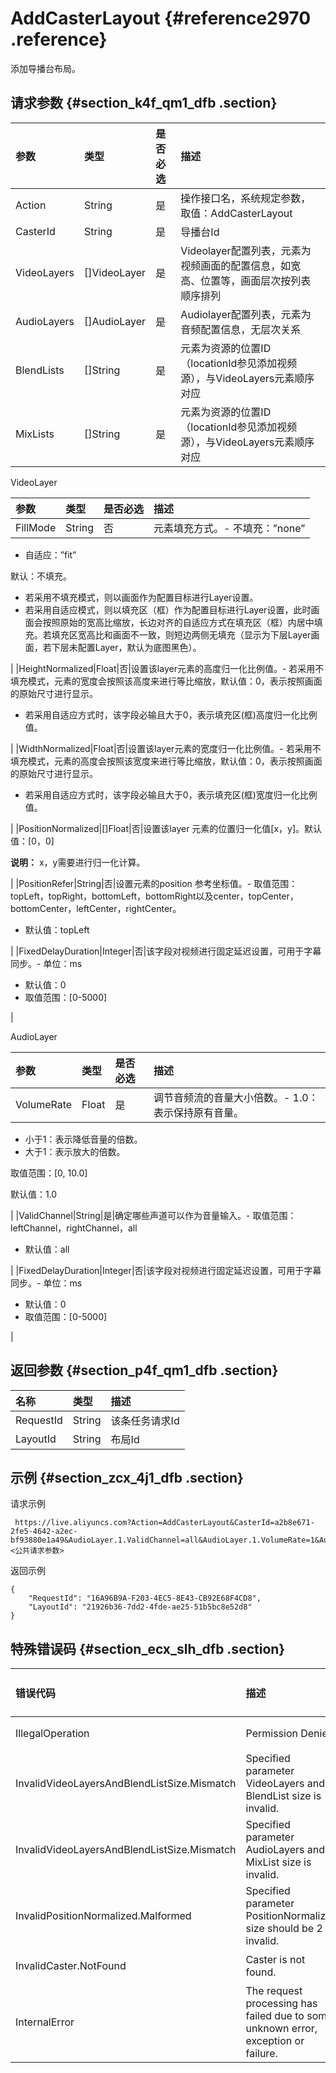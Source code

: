 # AddCasterLayout {#reference2970 .reference}

添加导播台布局。

## 请求参数 {#section_k4f_qm1_dfb .section}

|参数|类型|是否必选|描述|
|:-|:-|:---|:-|
|Action|String|是|操作接口名，系统规定参数，取值：AddCasterLayout|
|CasterId|String|是|导播台Id|
|VideoLayers|\[\]VideoLayer|是|Videolayer配置列表，元素为视频画面的配置信息，如宽高、位置等，画面层次按列表顺序排列|
|AudioLayers|\[\]AudioLayer|是|Audiolayer配置列表，元素为音频配置信息，无层次关系|
|BlendLists|\[\]String|是|元素为资源的位置ID（locationId参见添加视频源），与VideoLayers元素顺序对应|
|MixLists|\[\]String|是|元素为资源的位置ID（locationId参见添加视频源），与VideoLayers元素顺序对应|

VideoLayer

|参数|类型|是否必选|描述|
|:-|:-|:---|:-|
|FillMode|String|否|元素填充方式。-   不填充：”none”
-   自适应：”fit”

默认：不填充。

-   若采用不填充模式，则以画面作为配置目标进行Layer设置。
-   若采用自适应模式，则以填充区（框）作为配置目标进行Layer设置，此时画面会按照原始的宽高比缩放，长边对齐的自适应方式在填充区（框）内居中填充。若填充区宽高比和画面不一致，则短边两侧无填充（显示为下层Layer画面，若下层未配置Layer，默认为底图黑色）。

|
|HeightNormalized|Float|否|设置该layer元素的高度归一化比例值。-   若采用不填充模式，元素的宽度会按照该高度来进行等比缩放，默认值：0，表示按照画面的原始尺寸进行显示。
-   若采用自适应方式时，该字段必输且大于0，表示填充区\(框\)高度归一化比例值。

|
|WidthNormalized|Float|否|设置该layer元素的宽度归一化比例值。-   若采用不填充模式，元素的高度会按照该宽度来进行等比缩放，默认值：0，表示按照画面的原始尺寸进行显示。
-   若采用自适应方式时，该字段必输且大于0，表示填充区\(框\)宽度归一化比例值。

|
|PositionNormalized|\[\]Float|否|设置该layer 元素的位置归一化值\[x，y\]。默认值：\[0，0\]

**说明：** x，y需要进行归一化计算。

 |
|PositionRefer|String|否|设置元素的position 参考坐标值。-   取值范围：topLeft，topRight，bottomLeft，bottomRight以及center，topCenter，bottomCenter，leftCenter，rightCenter。
-   默认值：topLeft

|
|FixedDelayDuration|Integer|否|该字段对视频进行固定延迟设置，可用于字幕同步。-   单位：ms
-   默认值：0
-   取值范围：\[0-5000\]

|

AudioLayer

|参数|类型|是否必选|描述|
|:-|:-|:---|:-|
|VolumeRate|Float|是|调节音频流的音量大小倍数。-   1.0：表示保持原有音量。
-   小于1：表示降低音量的倍数。
-   大于1：表示放大的倍数。

取值范围：\[0, 10.0\]

默认值：1.0

|
|ValidChannel|String|是|确定哪些声道可以作为音量输入。-   取值范围：leftChannel，rightChannel，all
-   默认值：all

|
|FixedDelayDuration|Integer|否|该字段对视频进行固定延迟设置，可用于字幕同步。-   单位：ms
-   默认值：0
-   取值范围：\[0-5000\]

|

## 返回参数 {#section_p4f_qm1_dfb .section}

|名称|类型|描述|
|:-|:-|:-|
|RequestId|String|该条任务请求Id|
|LayoutId|String|布局Id|

## 示例 {#section_zcx_4j1_dfb .section}

请求示例

```
 https://live.aliyuncs.com?Action=AddCasterLayout&CasterId=a2b8e671-2fe5-4642-a2ec-bf93880e1a49&AudioLayer.1.ValidChannel=all&AudioLayer.1.VolumeRate=1&AudioLayer.2.ValidChannel=all&AudioLayer.2.VolumeRate=1&VideoLayer.1.HeightNormalized=1&VideoLayer.1.WidthNormalized=1&VideoLayer.1.PositionNormalized.1=0.0&VideoLayer.1.PositionNormalized.2=0.3&VideoLayer.2.HeightNormalized=1&VideoLayer.2.WidthNormalized=1&VideoLayer.2.PositionNormalized.1=0.3&VideoLayer.2.PositionNormalized.2=1.0&BlendList.1=RV01&BlendList.2=RV02&MixList.1=RV01&MixList.2=RV02&<公共请求参数>
```

返回示例

```
{
    "RequestId": "16A96B9A-F203-4EC5-8E43-CB92E68F4CD8",
    "LayoutId": "21926b36-7dd2-4fde-ae25-51b5bc8e52d8"
}
```

## 特殊错误码 {#section_ecx_slh_dfb .section}

|错误代码|描述|Http 状态码|语义|
|:---|:-|:-------|:-|
|IllegalOperation|Permission Denied|401|无权访问导播台|
|InvalidVideoLayersAndBlendListSize.Mismatch|Specified parameter VideoLayers and BlendList size is invalid.|400|VideoLayers 与BlendList 元素数量不符|
|InvalidVideoLayersAndBlendListSize.Mismatch|Specified parameter AudioLayers and MixList size is invalid.|400|AudioLayers 与MixList 元素数量不符|
|InvalidPositionNormalized.Malformed|Specified parameter PositionNormalized size should be 2 is invalid.|400|位置数组元素数量为2|
|InvalidCaster.NotFound|Caster is not found.|404|指定导播台不存在|
|InternalError|The request processing has failed due to some unknown error, exception or failure.|500|内部错误|

